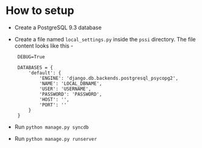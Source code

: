 How to setup
===

 - Create a PostgreSQL 9.3 database
 - Create a file named `local_settings.py` inside the `pssi` directory. The file content looks like this -

        DEBUG=True

        DATABASES = {
            'default': {
                'ENGINE': 'django.db.backends.postgresql_psycopg2',
                'NAME': 'LOCAL_DBNAME',
                'USER': 'USERNAME',
                'PASSWORD': 'PASSWORD',
                'HOST': '',
                'PORT': ''
            }
        }

 - Run `python manage.py syncdb`
 - Run `python manage.py runserver`
